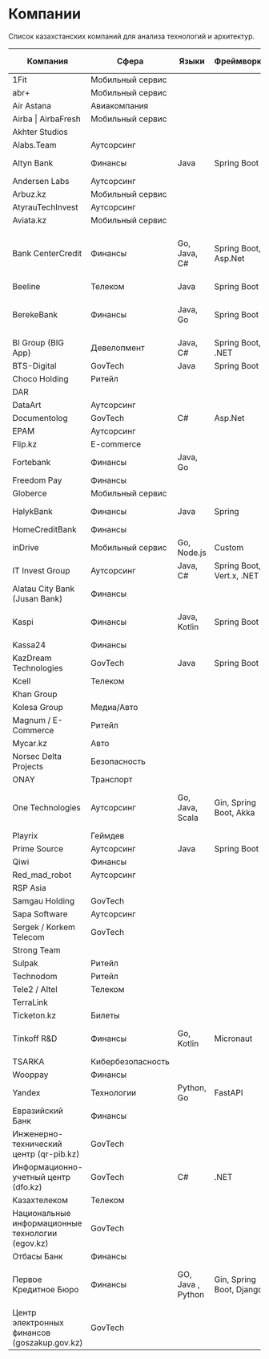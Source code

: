 # Компании

Список казахстанских компаний для анализа технологий и архитектур.

| Компания                 | Сфера         | Языки             | Фреймворки                | Базы данных     | Прочее                   |
|--------------------------|----------------|-------------------|---------------------------|------------------|---------------------------|
| 1Fit                     | Мобильный сервис |                   |                           |                  |                           |
| abr+                     | Мобильный сервис |                   |                           |                  |                           |
| Air Astana               | Авиакомпания   |                   |                           |                  |                           |
| Airba \| AirbaFresh      | Мобильный сервис |                   |                           |                  |                           |
| Akhter Studios           |                |                   |                           |                  |                           |
| Alabs.Team               | Аутсорсинг     |                   |                           |                  |                           |
| Altyn Bank               | Финансы        | Java              | Spring Boot               | PostgreSQL       | Kafka, OpenShift          |
| Andersen Labs            | Аутсорсинг     |                   |                           |                  |                           |
| Arbuz.kz                 | Мобильный сервис |                   |                           |                  |                           |
| AtyrauTechInvest         | Аутсорсинг     |                   |                           |                  |                           |
| Aviata.kz                | Мобильный сервис |                   |                           |                  |                           |
| Bank CenterCredit        | Финансы        | Go, Java, C#      | Spring Boot, Asp.Net      | PostgreSQL, Oracle| Camunda, Kafka, Redis, Kubernetes, GitLab-CI|
| Beeline                  | Телеком        | Java              | Spring Boot               |                  |                           |
| BerekeBank               | Финансы        | Java, Go          | Spring Boot               | PostgreSQL, Oracle | Camunda, Kafka, Redis, Kubernetes |
| BI Group (BIG App)       | Девелопмент    | Java, C#          | Spring Boot, .NET         | PostgreSQL       | K8s                       |
| BTS-Digital              | GovTech        | Java              | Spring Boot               | PostgreSQL       |                           |
| Choco Holding            | Ритейл         |                   |                           |                  |                           |
| DAR                      |                |                   |                           |                  |                           |
| DataArt                 | Аутсорсинг     |                   |                           |                  |                           |
| Documentolog             | GovTech        | C#                | Asp.Net                   |                  |                           |
| EPAM                     | Аутсорсинг     |                   |                           |                  |                           |
| Flip.kz                  | E-commerce     |                   |                           |                  |                           |
| Fortebank                | Финансы        | Java, Go          |                           |                  |                           |
| Freedom Pay              | Финансы        |                   |                           |                  |                           |
| Globerce                 | Мобильный сервис |                   |                           |                  |                           |
| HalykBank                | Финансы        | Java              | Spring                    | Oracle           | Kafka, Redis              |
| HomeCreditBank          | Финансы        |                   |                           |                  |                           |
| inDrive                  | Мобильный сервис | Go, Node.js       | Custom                    | PostgreSQL       | gRPC, Kafka               |
| IT Invest Group          | Аутсорсинг     | Java, C#          | Spring Boot, Vert.x, .NET | PostgreSQL       |                          |
| Alatau City Bank (Jusan Bank) | Финансы        |                   |                           |                  |                           |
| Kaspi                    | Финансы        | Java, Kotlin      | Spring Boot               | PostgreSQL       | Kafka, Redis, OpenShift   |
| Kassa24                  | Финансы        |                   |                           |                  |                           |
| KazDream Technologies    | GovTech        | Java              | Spring Boot               | PostgreSQL       | K8s                       |
| Kcell                    | Телеком        |                   |                           |                  |                           |
| Khan Group               |                |                   |                           |                  |                           |
| Kolesa Group             | Медиа/Авто     |                   |                           |                  |                           |
| Magnum / E-Commerce      | Ритейл         |                   |                           |                  |                           |
| Mycar.kz                 | Авто           |                   |                           |                  |                           |
| Norsec Delta Projects    | Безопасность   |                   |                           |                  |                           |
| ONAY                     | Транспорт      |                   |                           |                  |                           |
| One Technologies         | Аутсорсинг     | Go, Java, Scala   | Gin, Spring Boot, Akka    |Oracle,  PostgreSQL|Kafka, Redis, Kubernetes, GitLab-CI|
| Playrix                  | Геймдев        |                   |                           |                  |                           |
| Prime Source             | Аутсорсинг     | Java              | Spring Boot               | PostgreSQL       | K8s                       |
| Qiwi                     | Финансы        |                   |                           |                  |                           |
| Red_mad_robot            | Аутсорсинг     |                   |                           |                  |                           |
| RSP Asia                 |                |                   |                           |                  |                           |
| Samgau Holding           | GovTech        |                   |                           |                  |                           |
| Sapa Software            | Аутсорсинг     |                   |                           |                  |                           |
| Sergek / Korkem Telecom  | GovTech        |                   |                           |                  |                           |
| Strong Team              |                |                   |                           |                  |                           |
| Sulpak                   | Ритейл         |                   |                           |                  |                           |
| Technodom                | Ритейл         |                   |                           |                  |                           |
| Tele2 / Altel            | Телеком        |                   |                           |                  |                           |
| TerraLink                |                |                   |                           |                  |                           |
| Ticketon.kz              | Билеты         |                   |                           |                  |                           |
| Tinkoff R&D              | Финансы        | Go, Kotlin        | Micronaut                 | PostgreSQL       | Kafka, gRPC, Docker       |
| TSARKA                   | Кибербезопасность |                   |                           |                  |                           |
| Wooppay                  | Финансы        |                   |                           |                  |                           |
| Yandex                   | Технологии     | Python, Go        | FastAPI                   | YDB, PostgreSQL  | gRPC, Kubernetes          |
| Евразийский Банк         | Финансы        |                   |                           |                  |                           |
| Инженерно-технический центр (qr-pib.kz) | GovTech        |                   |                           |                  |                           |
| Информационно-учетный центр (dfo.kz) | GovTech        | C#                | .NET                      | MS SQLServer, PostgreSQL |                           |
| Казахтелеком             | Телеком        |                   |                           |                  |                           |
| Национальные информационные технологии (egov.kz) | GovTech        |                   |                           |                  |                           |
| Отбасы Банк              | Финансы        |                   |                           |                  |                           |
| Первое Кредитное Бюро    | Финансы        | GO, Java , Python | Gin, Spring Boot, Django  |PostgreSQL, Oracle|Kafka, Redis, Kubernetes, GitLab-CI|
| Центр электронных финансов (goszakup.gov.kz)       | GovTech        |                   |                           |                  |                           |
